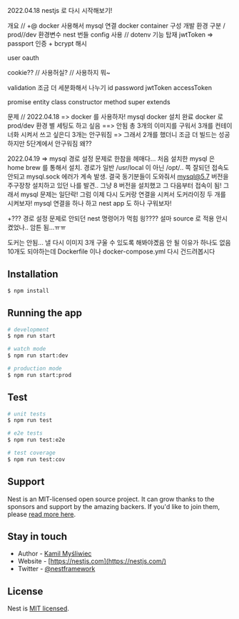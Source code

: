 2022.04.18 nestjs 로 다시 시작해보기!

개요 //
+@ docker 사용해서 mysql 연결
docker container 구성
개발 환경 구분 / prod//dev
환경변수 nest 번들 config 사용 // dotenv 기능 탑재
jwtToken => passport 인증 + bcrypt 해시

user
oauth

cookie?? // 사용허실? // 사용하지 뭐~

validation 조금 더 세분화해서 나누기
id password jwtToken accessToken

promise 
entity
class constructor method super extends 

문제 //
2022.04.18 => docker 를 사용하자!
mysql docker 설치 완료
docker 로 prod/dev 환경 별 세팅도 하고 싶음 ==> 안됨
총 3개의 이미지를 구워서 3개를 컨테이너화 시켜서 쓰고 싶은디
3개는 안구워짐 => 그래서 2개를 했더니 조금 더 빌드는 성공하지만 5단계에서 안구워짐 왜??

2022.04.19 => mysql 경로 설정 문제로 한참을 헤매다...
처음 설치한 mysql 은 home brew 를 통해서 설치. 경로가 일반 /usr/local 이 아닌 /opt/.. 쪽
잘되던 접속도 안되고 mysql.sock 에러가 계속 발생.
결국 동기분들이 도와줘서 mysql@5.7 버전을 주구장창 설치하고 있던 나를 발견..
그냥 8 버전을 설치했고 그 다음부터 접속이 됨!
그래서 mysql 문제는 일단락! 그럼 이제 다시 도커랑 연결을 시켜서 도커라이징 두 개를 시켜보자!
mysql 연결을 하나 하고 nest app 도 하나 구워보자!



+??? 경로 설정 문제로 안되던 nest 명령어가 먹힘 읭???? 설마 source 로 적용 안시켰었나..
암튼 됨...ㅠㅠ

도커는 안됨... 낼 다시 이미지 3개 구울 수 있도록 해봐야곘음
안 될 이유가 하나도 없음 10개도 되야하는데
Dockerfile 이나 docker-compose.yml 다시 건드려봅시다



## Installation

```bash
$ npm install
```

## Running the app

```bash
# development
$ npm run start

# watch mode
$ npm run start:dev

# production mode
$ npm run start:prod
```

## Test

```bash
# unit tests
$ npm run test

# e2e tests
$ npm run test:e2e

# test coverage
$ npm run test:cov
```

## Support

Nest is an MIT-licensed open source project. It can grow thanks to the sponsors and support by the amazing backers. If you'd like to join them, please [read more here](https://docs.nestjs.com/support).

## Stay in touch

- Author - [Kamil Myśliwiec](https://kamilmysliwiec.com)
- Website - [https://nestjs.com](https://nestjs.com/)
- Twitter - [@nestframework](https://twitter.com/nestframework)

## License

Nest is [MIT licensed](LICENSE).
